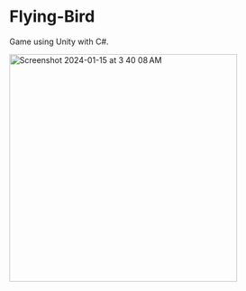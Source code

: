 # Flying-Bird
<p>Game using Unity with C#.</p>
<img width="404" alt="Screenshot 2024-01-15 at 3 40 08 AM" src="https://github.com/crystal11111/Flying-Bird/assets/78241019/20b7128e-ce1a-4864-8817-e973c9b94c94">
